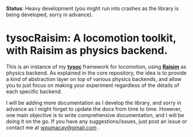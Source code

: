 **Status**: Heavy development (you might run into crashes as the library is being developed, sorry in advance).

# tysocRaisim: A locomotion toolkit, with Raisim as physics backend.

This is an instance of my [**tysoc**](https://github.com/wpumacay/tysocCore) framework for locomotion, 
using [**Raisim**](https://github.com/leggedrobotics/raisimLib) as physics backend. As explained in the 
core repository, the idea is to provide a kind of abstraction layer on top of various physics backends, 
and allow you to just focus on making your experiment regardless of the details of each specific backend.

I will be adding more documentation as I develop the library, and sorry in advance as I might forget 
to update the docs from time to time. However, one main objective is to write comprehensive documentation, 
and I will be doing it on the go. If you have any suggestions/issues, just post an issue or contact me 
at wpumacay@gmail.com .
